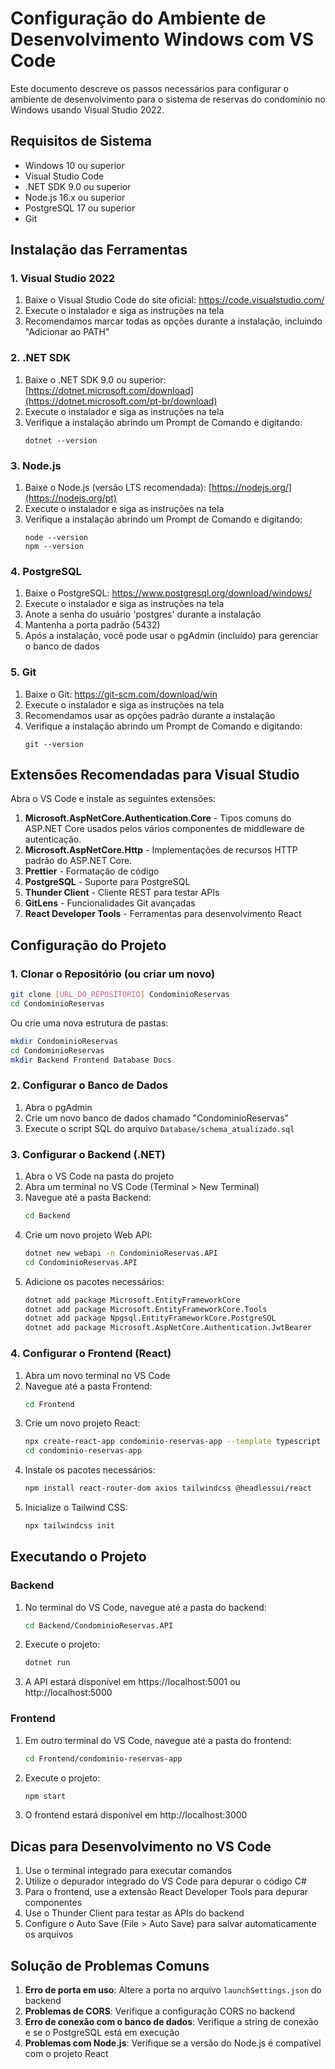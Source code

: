 # Configuração do Ambiente de Desenvolvimento Windows com VS Code

Este documento descreve os passos necessários para configurar o ambiente de desenvolvimento para o sistema de reservas do condomínio no Windows usando Visual Studio 2022.

## Requisitos de Sistema

- Windows 10 ou superior
- Visual Studio Code
- .NET SDK 9.0 ou superior
- Node.js 16.x ou superior
- PostgreSQL 17 ou superior
- Git

## Instalação das Ferramentas

### 1. Visual Studio 2022

1. Baixe o Visual Studio Code do site oficial: https://code.visualstudio.com/
2. Execute o instalador e siga as instruções na tela
3. Recomendamos marcar todas as opções durante a instalação, incluindo "Adicionar ao PATH"

### 2. .NET SDK

1. Baixe o .NET SDK 9.0 ou superior: [https://dotnet.microsoft.com/download](https://dotnet.microsoft.com/pt-br/download)
2. Execute o instalador e siga as instruções na tela
3. Verifique a instalação abrindo um Prompt de Comando e digitando:
   ```
   dotnet --version
   ```

### 3. Node.js

1. Baixe o Node.js (versão LTS recomendada): [https://nodejs.org/](https://nodejs.org/pt)
2. Execute o instalador e siga as instruções na tela
3. Verifique a instalação abrindo um Prompt de Comando e digitando:
   ```
   node --version
   npm --version
   ```

### 4. PostgreSQL

1. Baixe o PostgreSQL: https://www.postgresql.org/download/windows/
2. Execute o instalador e siga as instruções na tela
3. Anote a senha do usuário 'postgres' durante a instalação
4. Mantenha a porta padrão (5432)
5. Após a instalação, você pode usar o pgAdmin (incluído) para gerenciar o banco de dados

### 5. Git

1. Baixe o Git: https://git-scm.com/download/win
2. Execute o instalador e siga as instruções na tela
3. Recomendamos usar as opções padrão durante a instalação
4. Verifique a instalação abrindo um Prompt de Comando e digitando:
   ```
   git --version
   ```

## Extensões Recomendadas para Visual Studio

Abra o VS Code e instale as seguintes extensões:

1. **Microsoft.AspNetCore.Authentication.Core** - Tipos comuns do ASP.NET Core usados ​​pelos vários componentes de middleware de autenticação.
2. **Microsoft.AspNetCore.Http** - Implementações de recursos HTTP padrão do ASP.NET Core.
3. **Prettier** - Formatação de código
4. **PostgreSQL** - Suporte para PostgreSQL
5. **Thunder Client** - Cliente REST para testar APIs
6. **GitLens** - Funcionalidades Git avançadas
7. **React Developer Tools** - Ferramentas para desenvolvimento React

## Configuração do Projeto

### 1. Clonar o Repositório (ou criar um novo)

```bash
git clone [URL_DO_REPOSITORIO] CondominioReservas
cd CondominioReservas
```

Ou crie uma nova estrutura de pastas:

```bash
mkdir CondominioReservas
cd CondominioReservas
mkdir Backend Frontend Database Docs
```

### 2. Configurar o Banco de Dados

1. Abra o pgAdmin
2. Crie um novo banco de dados chamado "CondominioReservas"
3. Execute o script SQL do arquivo `Database/schema_atualizado.sql`

### 3. Configurar o Backend (.NET)

1. Abra o VS Code na pasta do projeto
2. Abra um terminal no VS Code (Terminal > New Terminal)
3. Navegue até a pasta Backend:
   ```bash
   cd Backend
   ```
4. Crie um novo projeto Web API:
   ```bash
   dotnet new webapi -n CondominioReservas.API
   cd CondominioReservas.API
   ```
5. Adicione os pacotes necessários:
   ```bash
   dotnet add package Microsoft.EntityFrameworkCore
   dotnet add package Microsoft.EntityFrameworkCore.Tools
   dotnet add package Npgsql.EntityFrameworkCore.PostgreSQL
   dotnet add package Microsoft.AspNetCore.Authentication.JwtBearer
   ```

### 4. Configurar o Frontend (React)

1. Abra um novo terminal no VS Code
2. Navegue até a pasta Frontend:
   ```bash
   cd Frontend
   ```
3. Crie um novo projeto React:
   ```bash
   npx create-react-app condominio-reservas-app --template typescript
   cd condominio-reservas-app
   ```
4. Instale os pacotes necessários:
   ```bash
   npm install react-router-dom axios tailwindcss @headlessui/react
   ```
5. Inicialize o Tailwind CSS:
   ```bash
   npx tailwindcss init
   ```

## Executando o Projeto

### Backend

1. No terminal do VS Code, navegue até a pasta do backend:
   ```bash
   cd Backend/CondominioReservas.API
   ```
2. Execute o projeto:
   ```bash
   dotnet run
   ```
3. A API estará disponível em https://localhost:5001 ou http://localhost:5000

### Frontend

1. Em outro terminal do VS Code, navegue até a pasta do frontend:
   ```bash
   cd Frontend/condominio-reservas-app
   ```
2. Execute o projeto:
   ```bash
   npm start
   ```
3. O frontend estará disponível em http://localhost:3000

## Dicas para Desenvolvimento no VS Code

1. Use o terminal integrado para executar comandos
2. Utilize o depurador integrado do VS Code para depurar o código C#
3. Para o frontend, use a extensão React Developer Tools para depurar componentes
4. Use o Thunder Client para testar as APIs do backend
5. Configure o Auto Save (File > Auto Save) para salvar automaticamente os arquivos

## Solução de Problemas Comuns

1. **Erro de porta em uso**: Altere a porta no arquivo `launchSettings.json` do backend
2. **Problemas de CORS**: Verifique a configuração CORS no backend
3. **Erro de conexão com o banco de dados**: Verifique a string de conexão e se o PostgreSQL está em execução
4. **Problemas com Node.js**: Verifique se a versão do Node.js é compatível com o projeto React
